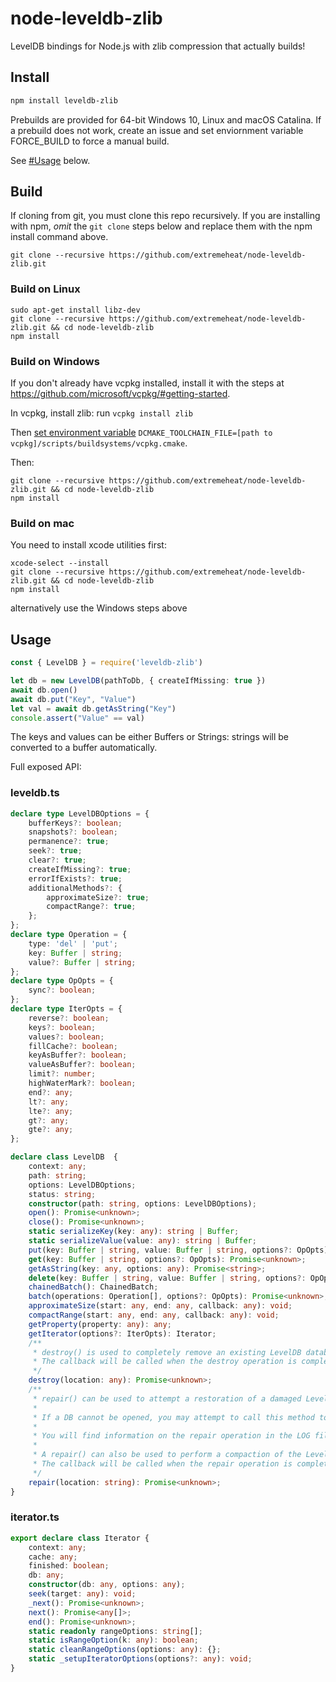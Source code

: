 # node-leveldb-zlib
LevelDB bindings for Node.js with zlib compression that actually builds!

## Install

```sh
npm install leveldb-zlib
```

Prebuilds are provided for 64-bit Windows 10, Linux and macOS Catalina. If a prebuild does not work, create an issue and set enviornment variable FORCE_BUILD to force a manual build.

See [#Usage](#Usage) below.

## Build

If cloning from git, you must clone this repo recursively. If you are installing with npm, *omit* the `git clone` steps below and replace them with the npm install command above.

`git clone --recursive https://github.com/extremeheat/node-leveldb-zlib.git`


### Build on Linux
```
sudo apt-get install libz-dev
git clone --recursive https://github.com/extremeheat/node-leveldb-zlib.git && cd node-leveldb-zlib
npm install
```
### Build on Windows

If you don't already have vcpkg installed, install it with the steps at https://github.com/microsoft/vcpkg/#getting-started.

In vcpkg, install zlib: run `vcpkg install zlib`

Then [set environment variable](https://www.onmsft.com/how-to/how-to-set-an-environment-variable-in-windows-10) `DCMAKE_TOOLCHAIN_FILE=[path to vcpkg]/scripts/buildsystems/vcpkg.cmake`.

Then:
```
git clone --recursive https://github.com/extremeheat/node-leveldb-zlib.git && cd node-leveldb-zlib
npm install
```

### Build on mac

You need to install xcode utilities first:

```
xcode-select --install
git clone --recursive https://github.com/extremeheat/node-leveldb-zlib.git && cd node-leveldb-zlib
npm install
```

alternatively use the Windows steps above

## Usage


```ts
const { LevelDB } = require('leveldb-zlib')

let db = new LevelDB(pathToDb, { createIfMissing: true })
await db.open()
await db.put("Key", "Value")
let val = await db.getAsString("Key")
console.assert("Value" == val)
```

The keys and values can be either Buffers or Strings: strings will be converted to a buffer automatically.

Full exposed API:
### leveldb.ts
```ts
declare type LevelDBOptions = {
    bufferKeys?: boolean;
    snapshots?: boolean;
    permanence?: true;
    seek?: true;
    clear?: true;
    createIfMissing?: true;
    errorIfExists?: true;
    additionalMethods?: {
        approximateSize?: true;
        compactRange?: true;
    };
};
declare type Operation = {
    type: 'del' | 'put';
    key: Buffer | string;
    value?: Buffer | string;
};
declare type OpOpts = {
    sync?: boolean;
};
declare type IterOpts = {
    reverse?: boolean;
    keys?: boolean;
    values?: boolean;
    fillCache?: boolean;
    keyAsBuffer?: boolean;
    valueAsBuffer?: boolean;
    limit?: number;
    highWaterMark?: boolean;
    end?: any;
    lt?: any;
    lte?: any;
    gt?: any;
    gte?: any;
};

declare class LevelDB  {
    context: any;
    path: string;
    options: LevelDBOptions;
    status: string;
    constructor(path: string, options: LevelDBOptions);
    open(): Promise<unknown>;
    close(): Promise<unknown>;
    static serializeKey(key: any): string | Buffer;
    static serializeValue(value: any): string | Buffer;
    put(key: Buffer | string, value: Buffer | string, options?: OpOpts): Promise<unknown>;
    get(key: Buffer | string, options?: OpOpts): Promise<unknown>;
    getAsString(key: any, options: any): Promise<string>;
    delete(key: Buffer | string, value: Buffer | string, options?: OpOpts): Promise<unknown>;
    chainedBatch(): ChainedBatch;
    batch(operations: Operation[], options?: OpOpts): Promise<unknown>;
    approximateSize(start: any, end: any, callback: any): void;
    compactRange(start: any, end: any, callback: any): void;
    getProperty(property: any): any;
    getIterator(options?: IterOpts): Iterator;
    /**
     * destroy() is used to completely remove an existing LevelDB database directory. You can use this function in place of a full directory rm if you want to be sure to only remove LevelDB-related files. If the directory only contains LevelDB files, the directory itself will be removed as well. If there are additional, non-LevelDB files in the directory, those files, and the directory, will be left alone.
     * The callback will be called when the destroy operation is complete, with a possible error argument.
     */
    destroy(location: any): Promise<unknown>;
    /**
     * repair() can be used to attempt a restoration of a damaged LevelDB store. From the LevelDB documentation:
     *
     * If a DB cannot be opened, you may attempt to call this method to resurrect as much of the contents of the database as possible. Some data may be lost, so be careful when calling this function on a database that contains important information.
     *
     * You will find information on the repair operation in the LOG file inside the store directory.
     *
     * A repair() can also be used to perform a compaction of the LevelDB log into table files.
     * The callback will be called when the repair operation is complete, with a possible error argument.
     */
    repair(location: string): Promise<unknown>;
}
```

### iterator.ts
```ts
export declare class Iterator {
    context: any;
    cache: any;
    finished: boolean;
    db: any;
    constructor(db: any, options: any);
    seek(target: any): void;
    _next(): Promise<unknown>;
    next(): Promise<any[]>;
    end(): Promise<unknown>;
    static readonly rangeOptions: string[];
    static isRangeOption(k: any): boolean;
    static cleanRangeOptions(options: any): {};
    static _setupIteratorOptions(options?: any): void;
}
```
